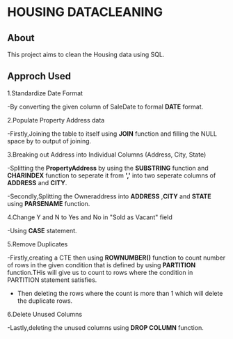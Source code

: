 # HOUSING DATACLEANING
## About
This project aims to clean the Housing data using SQL.

## Approch Used
1.Standardize Date Format
  
  -By converting the given column of SaleDate to formal **DATE** format.

2.Populate Property Address data
  
  -Firstly,Joining the table to itself using **JOIN** function and filling the NULL space by to output of joining.

3.Breaking out Address into Individual Columns (Address, City, State)
  
  -Splitting the **PropertyAddress** by using the **SUBSTRING** function and **CHARINDEX** function to seperate it from **','** into two seperate columns of **ADDRESS** and **CITY**.
  
  -Secondly,Splitting the Owneraddress into **ADDRESS** ,**CITY** and **STATE** using **PARSENAME** function.

4.Change Y and N to Yes and No in "Sold as Vacant" field
  
  -Using **CASE** statement.

5.Remove Duplicates
  
  -Firstly,creating a CTE then using **ROWNUMBER()** function to count number of rows in the given condition that is defined by using **PARTITION** function.THis will give us to count to 
    rows where the condition in PARTITION statement satisfies.
  
  - Then deleting the rows where the count is more than 1 which will delete the duplicate rows.

6.Delete Unused Columns
  
  -Lastly,deleting the unused columns using **DROP COLUMN** function.
